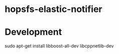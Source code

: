 # hopsfs-elastic-notifier


Development
============

sudo apt-get install libboost-all-dev libcppnetlib-dev

